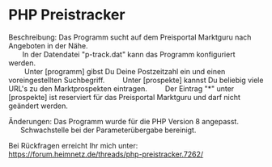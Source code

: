 <h1>PHP Preistracker  </h1>
              
Beschreibung: Das Programm sucht auf dem Preisportal Marktguru nach Angeboten in der Nähe.  
&nbsp;&nbsp;&nbsp;&nbsp;&nbsp;&nbsp; In der Datendatei "p-track.dat" kann das Programm konfiguriert werden.  
&nbsp;&nbsp;&nbsp;&nbsp;&nbsp;&nbsp;&nbsp; Unter [programm] gibst Du Deine Postzeitzahl ein und einen voreingestellten Suchbegriff. 
&nbsp;&nbsp;&nbsp;&nbsp;&nbsp;&nbsp;&nbsp; Unter [prospekte] kannst Du beliebig viele URL's zu den Marktprospekten eintragen. 
&nbsp;&nbsp;&nbsp;&nbsp;&nbsp;&nbsp;&nbsp; Der Eintrag "*" unter [prospekte] ist reserviert für das Preisportal Marktguru und darf nicht geändert werden. 

Änderungen: Das Programm wurde für die PHP Version 8 angepasst.  
&nbsp;&nbsp;&nbsp;&nbsp;&nbsp;&nbsp;Schwachstelle bei der Parameterübergabe bereinigt.  
 
Bei Rückfragen erreicht Ihr mich unter: https://forum.heimnetz.de/threads/php-preistracker.7262/
